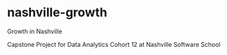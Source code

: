 # nashville-growth
Growth in Nashville

Capstone Project for Data Analytics Cohort 12 at Nashville Software School
